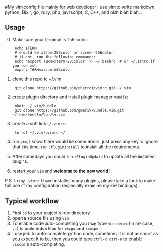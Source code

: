 #My vim config file mainly for web developer
I use vim to write markdown, python, Elixir, go, ruby, php, javascript,
C, C++, and blah blah blah...

## Usage
0. Make sure your ternimal is 256-color.

        echo $TERM 
        # should be xterm-256color or screen-256color
        # if not, run the following commands:
        echo 'export TERM=xterm-256color' >> ~/.bashrc  # or ~/.zshrc if you use zsh
        export TERM=xterm-256color
1. clone this repo to ~/.vim

        git clone https://github.com/cherrot/vimrc.git ~/.vim
2. create plugin directory and install plugin manager `Vundle`:

        mkdir ~/.vim/bundle
        git clone https://github.com/gmarik/Vundle.vim.git ~/.vim/bundle/Vundle.vim
3. create a soft link `~/.vimrc`:

        ln -sf ~/.vim/.vimrc ~/
4. run `vim`, I know there would be some errors, just press any key to ignore that this time. 
run `:PluginInstall` to install all the requirements.
5. After somedays you could run `:PluginUpdate` to update all the installed plugins.
5. restart your `vim` and **welcome to the new world!**

P.S. In my `.vimrc` I have installed many plugins, please take a look to make
full use of my configuration (especially examine my key bindings).

## Typical workflow
1. First `cd` to your project's root directory
2. open a source file using `vim`
3. To enable code auto-completing you may type `<Leader>=` (In my case, `,=`) to build index files for `ctags` and `cscope`
4. I use jedi to auto-complete python code, sometimes it is not as smart as you expect it to be, then you could type `ctrl-x ctrl-n` to enable `cscope`'s auto-completing.

